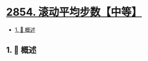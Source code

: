 # [2854. 滚动平均步数【中等】](https://github.com/Tdahuyou/TNotes.leetcode/tree/main/notes/2854.%20%E6%BB%9A%E5%8A%A8%E5%B9%B3%E5%9D%87%E6%AD%A5%E6%95%B0%E3%80%90%E4%B8%AD%E7%AD%89%E3%80%91)

<!-- region:toc -->

- [1. 📝 概述](#1--概述)

<!-- endregion:toc -->

## 1. 📝 概述
